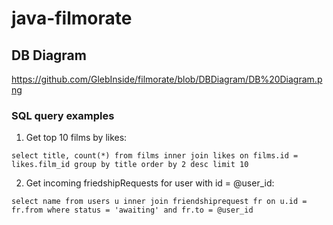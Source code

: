 # java-filmorate
## DB Diagram
https://github.com/GlebInside/filmorate/blob/DBDiagram/DB%20Diagram.png
### SQL query examples
1. Get top 10 films by likes: 

`select title, count(*) from films inner join likes on films.id = likes.film_id group by title order by 2 desc limit 10` 

2. Get incoming friedshipRequests for user with id = @user_id:

`select name from users u inner join friendshiprequest fr on u.id = fr.from where status = 'awaiting' and fr.to = @user_id`
